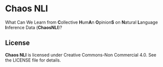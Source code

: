 # Chaos NLI
What Can We Learn from **C**ollective **H**um**A**n **O**pinion**S** on **N**atural **L**anguage **I**nference Data (**ChaosNLI**)?

## License
**Chaos NLI** is licensed under Creative Commons-Non Commercial 4.0. See the LICENSE file for details.